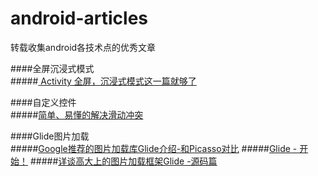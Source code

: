 # android-articles
转载收集android各技术点的优秀文章

####全屏沉浸式模式<br>
#####[ Activity 全屏，沉浸式模式这一篇就够了 ](http://blog.csdn.net/zhangqinghuazhangzhe/article/details/52935290)</br>

####自定义控件<br>
#####[简单、易懂的解决滑动冲突 ](http://blog.csdn.net/qq_32763839/article/details/52193392)

####Glide图片加载<br>
#####[Google推荐的图片加载库Glide介绍-和Picasso对比](http://jcodecraeer.com/a/anzhuokaifa/androidkaifa/2015/0327/2650.html)
#####[Glide - 开始！](http://mrfu.me/2016/02/27/Glide_Getting_Started/)
#####[详谈高大上的图片加载框架Glide -源码篇 ](http://blog.csdn.net/xiehuimx/article/details/52550990)
